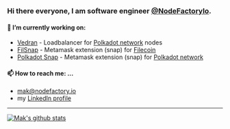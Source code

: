 ### Hi there everyone, I am software engineer [@NodeFactoryIo](https://nodefactory.io/).

#### 🔭 I’m currently working on:
- [Vedran](https://github.com/NodeFactoryIo/vedran) - Loadbalancer for [Polkadot network](https://github.com/paritytech/polkadot) nodes
- [FilSnap](https://github.com/NodeFactoryIo/filsnap) - Metamask extension (snap) for [Filecoin](https://filecoin.io/)
- [Polkadot Snap](https://github.com/NodeFactoryIo/metamask-snap-polkadot) - Metamask extension (snap) for [Polkadot network](https://github.com/paritytech/polkadot) 

<!--
#### 🌱 I’m currently learning ...
- A lot about crypto space, expecially about things 
-

#### 💬 Ask me about ...
- 
-
-->

#### 📫 How to reach me: ...
- mak@nodefactory.io
- my [LinkedIn profile](https://www.linkedin.com/in/mak-muftic/)

---


[![Mak's github stats](https://github-readme-stats.vercel.app/api?username=MakMuftic&hide=stars&count_private=true&show_icons=true&custom_title=Mak's%20github%20stats)](https://github.com/anuraghazra/github-readme-stats)


<!--
**MakMuftic/MakMuftic** is a ✨ _special_ ✨ repository because its `README.md` (this file) appears on your GitHub profile.

Here are some ideas to get you started:

- 🔭 I’m currently working on ...
- 🌱 I’m currently learning ...
- 👯 I’m looking to collaborate on ...
- 🤔 I’m looking for help with ...
- 💬 Ask me about ...
- 📫 How to reach me: ...
- 😄 Pronouns: ...
- ⚡ Fun fact: ...
-->
